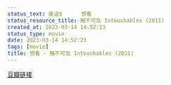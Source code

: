 ```yaml
---
status_text: 废话$      想看
status_resource_title: 触不可及 Intouchables‎ (2011)
created_at: 2023-03-14 14:52:23
status_type: movie
date: 2023-03-14 14:52:23
tags: [movie]
title: 想看 - 触不可及 Intouchables‎ (2011)
---
```

[豆瓣链接](https://movie.douban.com/subject/6786002/)
